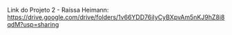 Link do Projeto 2 - Raíssa Heimann: https://drive.google.com/drive/folders/1v66YDD76iIyCyBXpvAm5nKJ9hZ8i8qdM?usp=sharing
